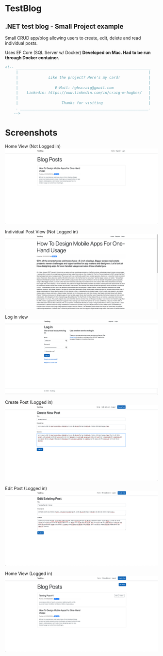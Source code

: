 # TestBlog
.NET test blog - Small Project example
-

Small CRUD app/blog allowing users to create, edit, delete and read individual posts.

Uses EF Core (SQL Server w/ Docker) **Developed on Mac. Had to be run through Docker container.**

```html
<!-- ______________________________________________________________
     |                                                            |
     |              Like the project? Here's my card!             |
     |                                                            |
     |                 E-Mail: hghscraig@gmail.com                |
     |    Linkedin: https://www.linkedin.com/in/craig-m-hughes/   |
     |                                                            |
     |                    Thanks for visiting                     |
     . ___________________________________________________________.
    -->
```

# Screenshots
Home View (Not Logged in)
![Unauthed-Home](https://github.com/craigmhughes/testBlog/blob/master/Project-Screenshots/unauthed-home.png?raw=true)

Individual Post View (Not Logged in)
![Postview](https://github.com/craigmhughes/testBlog/blob/master/Project-Screenshots/unathed-postview.png?raw=true)

Log in view
![Log in](https://github.com/craigmhughes/testBlog/blob/master/Project-Screenshots/login.png?raw=true)

Create Post (Logged in)
![Create Post](https://github.com/craigmhughes/testBlog/blob/master/Project-Screenshots/createpost.png?raw=true)

Edit Post (Logged in)
![Edit Post](https://github.com/craigmhughes/testBlog/blob/master/Project-Screenshots/editpost.png?raw=true)

Home View (Logged in)
![Authed-Home](https://github.com/craigmhughes/testBlog/blob/master/Project-Screenshots/authed-home.png?raw=true)
